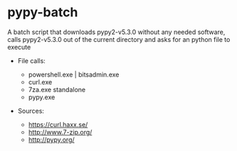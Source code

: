 # pypy-batch
A batch script that downloads pypy2-v5.3.0 without any needed software, calls pypy2-v5.3.0 out of the current 
directory and asks for an python file to execute

- File calls:
  - powershell.exe | bitsadmin.exe 
  - curl.exe
  - 7za.exe standalone
  - pypy.exe

- Sources:
  - https://curl.haxx.se/
  - http://www.7-zip.org/
  - http://pypy.org/

